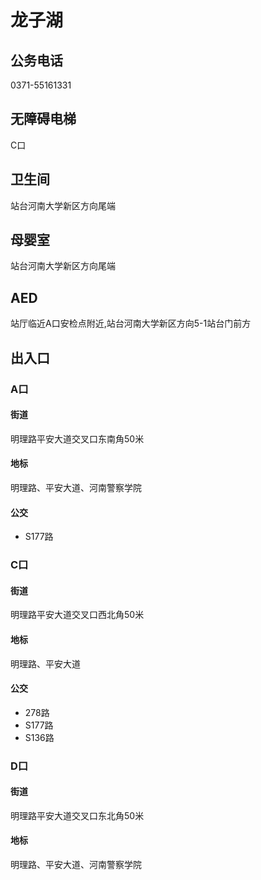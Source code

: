 # 龙子湖

## 公务电话

0371-55161331

## 无障碍电梯

C口

## 卫生间

站台河南大学新区方向尾端

## 母婴室

站台河南大学新区方向尾端

## AED

站厅临近A口安检点附近,站台河南大学新区方向5-1站台门前方

## 出入口

### A口

#### 街道

明理路平安大道交叉口东南角50米

#### 地标

明理路、平安大道、河南警察学院

#### 公交

- S177路

### C口

#### 街道

明理路平安大道交叉口西北角50米

#### 地标

明理路、平安大道

#### 公交

- 278路
- S177路
- S136路

### D口

#### 街道

明理路平安大道交叉口东北角50米

#### 地标

明理路、平安大道、河南警察学院

